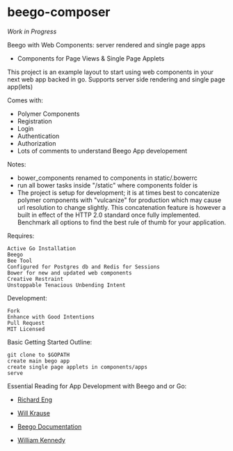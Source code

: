 beego-composer
==========

*Work in Progress* 

Beego with Web Components: server rendered and single page apps

   * Components for Page Views & Single Page Applets


This project is an example layout to start using web components in your next web app backed in go.
Supports server side rendering and single page app(lets)


Comes with:

   * Polymer Components
   * Registration
   * Login
   * Authentication
   * Authorization
   * Lots of comments to understand Beego App developement

Notes:

   * bower_components renamed to components in static/.bowerrc
   * run all bower tasks inside "/static" where components folder is
   * The project is setup for development; it is at times best to concatenize polymer components with "vulcanize" for production which may cause url resolution to change slightly.  This concatenation feature is however a built in effect of the HTTP 2.0 standard once fully implemented.  Benchmark all options to find the best rule of thumb for your application.


Requires:

    Active Go Installation 
    Beego
    Bee Tool
    Configured for Postgres db and Redis for Sessions
    Bower for new and updated web components
    Creative Restraint
    Unstoppable Tenacious Unbending Intent


Development:

    Fork
    Enhance with Good Intentions
    Pull Request
    MIT Licensed


Basic Getting Started Outline:

    git clone to $GOPATH
    create main bego app
    create single page applets in components/apps
    serve


Essential Reading for App Development with Beego and or Go:

* [Richard Eng](https://medium.com/@richardeng/a-word-from-the-beegoist-d562ff8589d7)

* [Will Krause](http://hobbyisthacker.com/authentication-with-beego-pt-1-env-setup-and-table-generation/)

* [Beego Documentation](http://beego.me/docs/intro/)

* [William Kennedy](http://www.goinggo.net/)